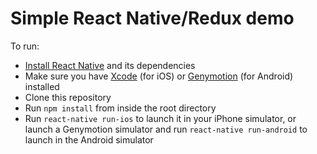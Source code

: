# Simple React Native/Redux demo

To run:

* [Install React Native](https://facebook.github.io/react-native/docs/getting-started.html) and its dependencies
* Make sure you have [Xcode](https://developer.apple.com/xcode/) (for iOS) or [Genymotion](https://www.genymotion.com/) (for Android) installed
* Clone this repository
* Run `npm install` from inside the root directory
* Run `react-native run-ios` to launch it in your iPhone simulator, or launch a Genymotion simulator and run `react-native run-android` to launch in the Android simulator